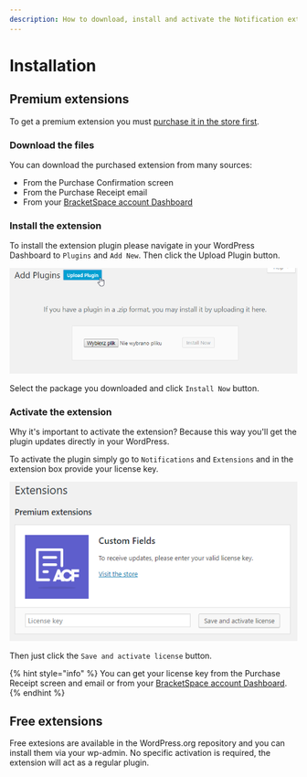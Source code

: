 ```yaml
---
description: How to download, install and activate the Notification extension
---
```


# Installation

## Premium extensions

To get a premium extension you must [purchase it in the store first](https://bracketspace.com/downloads/category/notification/).

### Download the files

You can download the purchased extension from many sources:

* From the Purchase Confirmation screen
* From the Purchase Receipt email
* From your [BracketSpace account Dashboard](https://bracketspace.com/dashboard/downloads/)

### Install the extension

To install the extension plugin please navigate in your WordPress Dashboard to `Plugins` and `Add New`. Then click the Upload Plugin button.

![Uploading a plugin from .zip package](<../.gitbook/assets/image (1).png>)

Select the package you downloaded and click `Install Now` button.

### Activate the extension

Why it's important to activate the extension? Because this way you'll get the plugin updates directly in your WordPress.

To activate the plugin simply go to `Notifications` and `Extensions` and in the extension box provide your license key.

![Notification Extension activation box](<../.gitbook/assets/image (6).png>)

Then just click the `Save and activate license` button.

{% hint style="info" %}
You can get your license key from the Purchase Receipt screen and email or from your [BracketSpace account Dashboard](https://bracketspace.com/dashboard/licenses/).
{% endhint %}

## Free extensions

Free extesions are available in the WordPress.org repository and you can install them via your wp-admin. No specific activation is required, the extension will act as a regular plugin.
